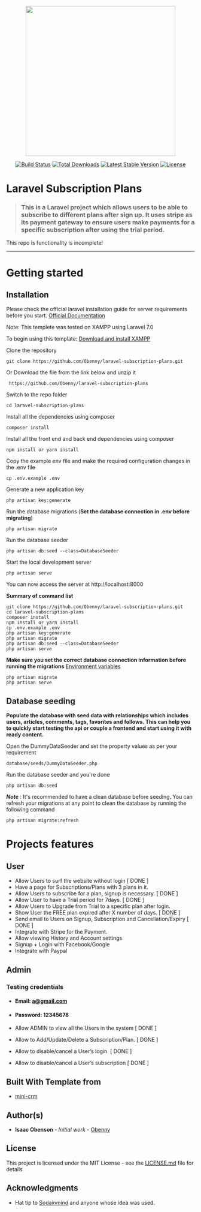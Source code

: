<p align="center"><a href="https://laravel.com" target="_blank"><img src="https://raw.githubusercontent.com/laravel/art/master/logo-lockup/5%20SVG/2%20CMYK/1%20Full%20Color/laravel-logolockup-cmyk-red.svg" width="400"></a></p>

<p align="center">
<a href="https://travis-ci.org/laravel/framework"><img src="https://travis-ci.org/laravel/framework.svg" alt="Build Status"></a>
<a href="https://packagist.org/packages/laravel/framework"><img src="https://poser.pugx.org/laravel/framework/d/total.svg" alt="Total Downloads"></a>
<a href="https://packagist.org/packages/laravel/framework"><img src="https://poser.pugx.org/laravel/framework/v/stable.svg" alt="Latest Stable Version"></a>
<a href="https://packagist.org/packages/laravel/framework"><img src="https://poser.pugx.org/laravel/framework/license.svg" alt="License"></a>
</p>

# Laravel Subscription Plans

> ### This is a Laravel project which allows users to be able to subscribe to different plans after sign up. It uses stripe as its payment gateway to ensure users make payments for a specific subscription after using the trial period.

This repo is functionality is incomplete!

----------

# Getting started

## Installation

Please check the official laravel installation guide for server requirements before you start. [Official Documentation](https://laravel.com/docs/5.4/installation#installation)

Note: This templete was tested on XAMPP using Laravel 7.0

To begin using this template:
[Download and install XAMPP](https://www.apachefriends.org/download.html)

Clone the repository

    git clone https://github.com/Obenny/laravel-subscription-plans.git 

Or Download the file from the link below and unzip it

     https://github.com/Obenny/laravel-subscription-plans

Switch to the repo folder

    cd laravel-subscription-plans

Install all the dependencies using composer

    composer install

Install all the front end and back end dependencies using composer

    npm install or yarn install

Copy the example env file and make the required configuration changes in the .env file

    cp .env.example .env

Generate a new application key

    php artisan key:generate

Run the database migrations (**Set the database connection in .env before migrating**)

    php artisan migrate

Run the database seeder

    php artisan db:seed --class=DatabaseSeeder

Start the local development server

    php artisan serve

You can now access the server at http://localhost:8000

**Summary of command list**

    git clone https://github.com/Obenny/laravel-subscription-plans.git
    cd laravel-subscription-plans
    composer install
    npm install or yarn install
    cp .env.example .env
    php artisan key:generate
    php artisan migrate
    php artisan db:seed --class=DatabaseSeeder
    php artisan serve

**Make sure you set the correct database connection information before running the migrations** [Environment variables](#environment-variables)

    php artisan migrate
    php artisan serve

## Database seeding

**Populate the database with seed data with relationships which includes users, articles, comments, tags, favorites and follows. This can help you to quickly start testing the api or couple a frontend and start using it with ready content.**

Open the DummyDataSeeder and set the property values as per your requirement

    database/seeds/DummyDataSeeder.php

Run the database seeder and you're done

    php artisan db:seed

***Note*** : It's recommended to have a clean database before seeding. You can refresh your migrations at any point to clean the database by running the following command

    php artisan migrate:refresh

# Projects features

## User

- Allow Users to surf the website without login [ DONE ]
- Have a page for Subscriptions/Plans with 3 plans in it.
- Allow Users to subscribe for a plan, signup is necessary. [ DONE ]
- Allow User to have a Trial period for 7days. [ DONE ]
- Allow Users to Upgrade from Trial to a specific plan after login.
- Show User the FREE plan expired after X number of days. [ DONE ]
- Send email to Users on Signup, Subscription and Cancellation/Expiry [ DONE ]
- Integrate with Stripe for the Payment.
- Allow viewing History and Account settings
- Signup + Login with Facebook/Google
- Integrate with Paypal  

## Admin

### Testing credentials
- #### Email: a@gmail.com
- #### Password: 12345678

- Allow ADMIN to view all the Users in the system [ DONE ]
- Allow to Add/Update/Delete a Subscription/Plan. [ DONE ]
- Allow to disable/cancel a User’s login  [ DONE ]
- Allow to disable/cancel a User’s subscription [ DONE ]

## Built With Template from

* [mini-crm](https://github.com/Obenny/mini-crm)


## Author(s)

* **Isaac Obenson** - *Initial work* - [Obenny](https://github.com/Obenny)

## License

This project is licensed under the MIT License - see the [LICENSE.md](LICENSE.md) file for details

## Acknowledgments

* Hat tip to [Sodainmind](https://sodainmind.com/) and anyone whose idea was used.

